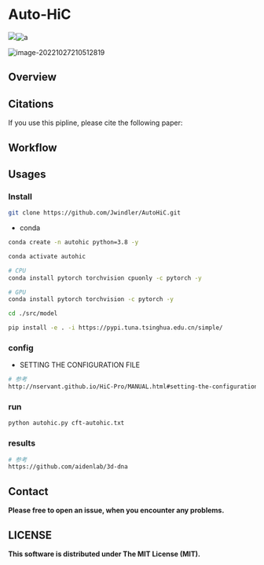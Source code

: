 # Auto-HiC

![](https://img.shields.io/badge/release-v0.8.18-blue)![a](https://img.shields.io/badge/license-MIT-brightgreen)




![image-20221027210512819](https://swindler-typora.oss-cn-chengdu.aliyuncs.com/typora_imgs/image-20221027210512819.png)



## Overview





## Citations

If you use this pipline, please cite the following paper:



## Workflow





## Usages

### Install

```sh
git clone https://github.com/Jwindler/AutoHiC.git
```



- conda

```sh
conda create -n autohic python=3.8 -y

conda activate autohic

# CPU
conda install pytorch torchvision cpuonly -c pytorch -y

# GPU
conda install pytorch torchvision -c pytorch -y

cd ./src/model

pip install -e . -i https://pypi.tuna.tsinghua.edu.cn/simple/
```



### config

- SETTING THE CONFIGURATION FILE

```sh
# 参考
http://nservant.github.io/HiC-Pro/MANUAL.html#setting-the-configuration-file
```



### run

```sh
python autohic.py cft-autohic.txt
```





### results

```sh
# 参考
https://github.com/aidenlab/3d-dna
```







## Contact

**Please free to open an issue, when you encounter any problems.**





## LICENSE

**This software is distributed under The MIT License (MIT).**

